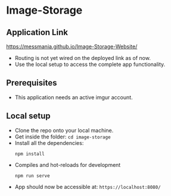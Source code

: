 # Image-Storage

## Application Link
https://messmania.github.io/Image-Storage-Website/
- Routing is not yet wired on the deployed link as of now.
- Use the local setup to access the complete app functionality.

## Prerequisites
- This application needs an active imgur account.

## Local setup
- Clone the repo onto your local machine.
- Get inside the folder: `cd image-storage`
- Install all the dependencies:
  ```
  npm install
  ```
- Compiles and hot-reloads for development
  ```
  npm run serve
  ```
- App should now be accessible at: `https://localhost:8080/`
